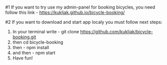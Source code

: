 #1 If you want to try use my admin-panel for booking bicycles, you need follow this link - https://kukljak.github.io/bicycle-booking/

#2 If you want to download and start app localy you must follow next steps:
  1) In your terminal write - git clone https://github.com/kukljak/bicycle-booking.git
  2) then cd bicycle-booking
  3) then - npm install
  4) and then - npm start
  5) Have fun!
